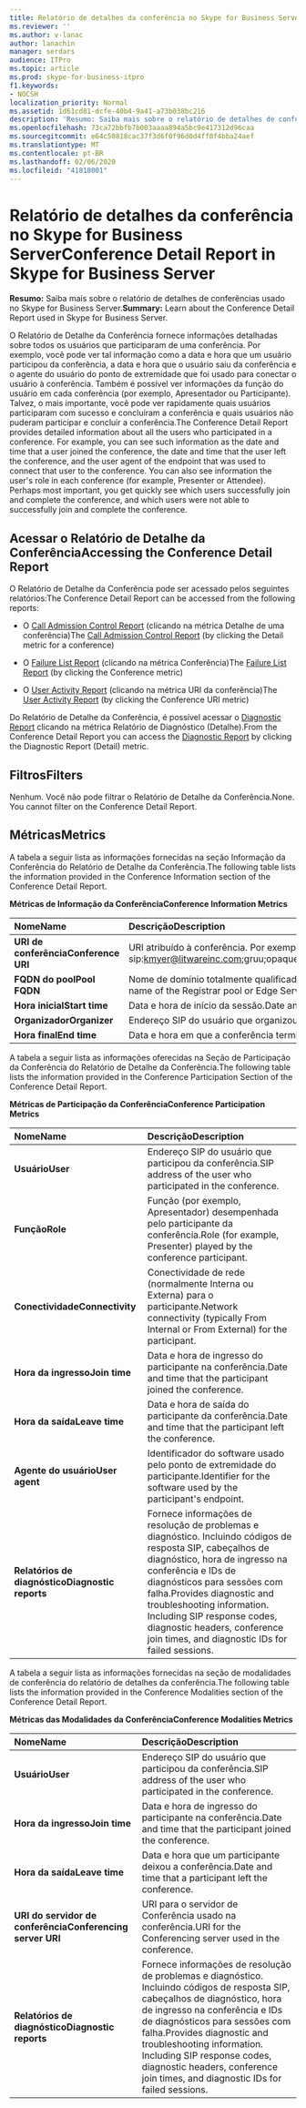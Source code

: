 ```yaml
---
title: Relatório de detalhes da conferência no Skype for Business Server
ms.reviewer: ''
ms.author: v-lanac
author: lanachin
manager: serdars
audience: ITPro
ms.topic: article
ms.prod: skype-for-business-itpro
f1.keywords:
- NOCSH
localization_priority: Normal
ms.assetid: 1d61cd81-dcfe-40b4-9a41-a73b038bc216
description: 'Resumo: Saiba mais sobre o relatório de detalhes de conferências usado no Skype for Business Server.'
ms.openlocfilehash: 73ca72bbfb7b003aaaa894a5bc9e417312d96caa
ms.sourcegitcommit: e64c50818cac37f3d6f0f96d0d4ff0f4bba24aef
ms.translationtype: MT
ms.contentlocale: pt-BR
ms.lasthandoff: 02/06/2020
ms.locfileid: "41818001"
---
```

# <a name="conference-detail-report-in-skype-for-business-server"></a><span data-ttu-id="edb5d-103">Relatório de detalhes da conferência no Skype for Business Server</span><span class="sxs-lookup"><span data-stu-id="edb5d-103">Conference Detail Report in Skype for Business Server</span></span>

<span data-ttu-id="edb5d-104">**Resumo:** Saiba mais sobre o relatório de detalhes de conferências usado no Skype for Business Server.</span><span class="sxs-lookup"><span data-stu-id="edb5d-104">**Summary:** Learn about the Conference Detail Report used in Skype for Business Server.</span></span>

<span data-ttu-id="edb5d-p101">O Relatório de Detalhe da Conferência fornece informações detalhadas sobre todos os usuários que participaram de uma conferência. Por exemplo, você pode ver tal informação como a data e hora que um usuário participou da conferência, a data e hora que o usuário saiu da conferência e o agente do usuário do ponto de extremidade que foi usado para conectar o usuário à conferência. Também é possível ver informações da função do usuário em cada conferência (por exemplo, Apresentador ou Participante). Talvez, o mais importante, você pode ver rapidamente quais usuários participaram com sucesso e concluíram a conferência e quais usuários não puderam participar e concluir a conferência.</span><span class="sxs-lookup"><span data-stu-id="edb5d-p101">The Conference Detail Report provides detailed information about all the users who participated in a conference. For example, you can see such information as the date and time that a user joined the conference, the date and time that the user left the conference, and the user agent of the endpoint that was used to connect that user to the conference. You can also see information the user's role in each conference (for example, Presenter or Attendee). Perhaps most important, you get quickly see which users successfully join and complete the conference, and which users were not able to successfully join and complete the conference.</span></span>

## <a name="accessing-the-conference-detail-report"></a><span data-ttu-id="edb5d-109">Acessar o Relatório de Detalhe da Conferência</span><span class="sxs-lookup"><span data-stu-id="edb5d-109">Accessing the Conference Detail Report</span></span>

<span data-ttu-id="edb5d-110">O Relatório de Detalhe da Conferência pode ser acessado pelos seguintes relatórios:</span><span class="sxs-lookup"><span data-stu-id="edb5d-110">The Conference Detail Report can be accessed from the following reports:</span></span>

- <span data-ttu-id="edb5d-111">O [Call Admission Control Report](call-admission-control-report.md) (clicando na métrica Detalhe de uma conferência)</span><span class="sxs-lookup"><span data-stu-id="edb5d-111">The [Call Admission Control Report](call-admission-control-report.md) (by clicking the Detail metric for a conference)</span></span>

- <span data-ttu-id="edb5d-112">O [Failure List Report](failure-list-report.md) (clicando na métrica Conferência)</span><span class="sxs-lookup"><span data-stu-id="edb5d-112">The [Failure List Report](failure-list-report.md) (by clicking the Conference metric)</span></span>

- <span data-ttu-id="edb5d-113">O [User Activity Report](call-diagnostic-reports-per-user.md) (clicando na métrica URI da conferência)</span><span class="sxs-lookup"><span data-stu-id="edb5d-113">The [User Activity Report](call-diagnostic-reports-per-user.md) (by clicking the Conference URI metric)</span></span>

<span data-ttu-id="edb5d-114">Do Relatório de Detalhe da Conferência, é possível acessar o [Diagnostic Report](diagnostic-report.md) clicando na métrica Relatório de Diagnóstico (Detalhe).</span><span class="sxs-lookup"><span data-stu-id="edb5d-114">From the Conference Detail Report you can access the [Diagnostic Report](diagnostic-report.md) by clicking the Diagnostic Report (Detail) metric.</span></span>

## <a name="filters"></a><span data-ttu-id="edb5d-115">Filtros</span><span class="sxs-lookup"><span data-stu-id="edb5d-115">Filters</span></span>

<span data-ttu-id="edb5d-p102">Nenhum. Você não pode filtrar o Relatório de Detalhe da Conferência.</span><span class="sxs-lookup"><span data-stu-id="edb5d-p102">None. You cannot filter on the Conference Detail Report.</span></span>

## <a name="metrics"></a><span data-ttu-id="edb5d-118">Métricas</span><span class="sxs-lookup"><span data-stu-id="edb5d-118">Metrics</span></span>

<span data-ttu-id="edb5d-119">A tabela a seguir lista as informações fornecidas na seção Informação da Conferência do Relatório de Detalhe da Conferência.</span><span class="sxs-lookup"><span data-stu-id="edb5d-119">The following table lists the information provided in the Conference Information section of the Conference Detail Report.</span></span>

<span data-ttu-id="edb5d-120">**Métricas de Informação da Conferência**</span><span class="sxs-lookup"><span data-stu-id="edb5d-120">**Conference Information Metrics**</span></span>


| <span data-ttu-id="edb5d-121">**Nome**</span><span class="sxs-lookup"><span data-stu-id="edb5d-121">**Name**</span></span>                 | <span data-ttu-id="edb5d-122">**Descrição**</span><span class="sxs-lookup"><span data-stu-id="edb5d-122">**Description**</span></span>                                                                                                            |
|:-------------------------|:---------------------------------------------------------------------------------------------------------------------------|
| <span data-ttu-id="edb5d-123">**URI de conferência**</span><span class="sxs-lookup"><span data-stu-id="edb5d-123">**Conference URI**</span></span> <br/> | <span data-ttu-id="edb5d-p103">URI atribuído à conferência. Por exemplo:</span><span class="sxs-lookup"><span data-stu-id="edb5d-p103">URI assigned to the conference. For example:</span></span>  <br/> <span data-ttu-id="edb5d-126">sip:kmyer@litwareinc.com;gruu;opaque=app:conf:focus:id:drg2y8v4</span><span class="sxs-lookup"><span data-stu-id="edb5d-126">sip:kmyer@litwareinc.com;gruu;opaque=app:conf:focus:id:drg2y8v4</span></span>  <br/> |
| <span data-ttu-id="edb5d-127">**FQDN do pool**</span><span class="sxs-lookup"><span data-stu-id="edb5d-127">**Pool FQDN**</span></span> <br/>      | <span data-ttu-id="edb5d-128">Nome de domínio totalmente qualificado do pool do Registrador ou Servidor de Borda envolvido em uma sessão.</span><span class="sxs-lookup"><span data-stu-id="edb5d-128">Fully-qualified domain name of the Registrar pool or Edge Server involved in a session.</span></span>  <br/>                             |
| <span data-ttu-id="edb5d-129">**Hora inicial**</span><span class="sxs-lookup"><span data-stu-id="edb5d-129">**Start time**</span></span> <br/>     | <span data-ttu-id="edb5d-130">Data e hora de início da sessão.</span><span class="sxs-lookup"><span data-stu-id="edb5d-130">Date and time that the conference started.</span></span>  <br/>                                                                          |
| <span data-ttu-id="edb5d-131">**Organizador**</span><span class="sxs-lookup"><span data-stu-id="edb5d-131">**Organizer**</span></span> <br/>      | <span data-ttu-id="edb5d-132">Endereço SIP do usuário que organizou a conferência.</span><span class="sxs-lookup"><span data-stu-id="edb5d-132">SIP address of the user who organized the conference.</span></span>  <br/>                                                               |
| <span data-ttu-id="edb5d-133">**Hora final**</span><span class="sxs-lookup"><span data-stu-id="edb5d-133">**End time**</span></span> <br/>       | <span data-ttu-id="edb5d-134">Data e hora em que a conferência terminou.</span><span class="sxs-lookup"><span data-stu-id="edb5d-134">Date and time that the conference ended.</span></span>  <br/>                                                                            |

<span data-ttu-id="edb5d-135">A tabela a seguir lista as informações oferecidas na Seção de Participação da Conferência do Relatório de Detalhe da Conferência.</span><span class="sxs-lookup"><span data-stu-id="edb5d-135">The following table lists the information provided in the Conference Participation Section of the Conference Detail Report.</span></span>

<span data-ttu-id="edb5d-136">**Métricas de Participação da Conferência**</span><span class="sxs-lookup"><span data-stu-id="edb5d-136">**Conference Participation Metrics**</span></span>

|<span data-ttu-id="edb5d-137">**Nome**</span><span class="sxs-lookup"><span data-stu-id="edb5d-137">**Name**</span></span>|<span data-ttu-id="edb5d-138">**Descrição**</span><span class="sxs-lookup"><span data-stu-id="edb5d-138">**Description**</span></span>|
|:-----|:-----|
|<span data-ttu-id="edb5d-139">**Usuário**</span><span class="sxs-lookup"><span data-stu-id="edb5d-139">**User**</span></span> <br/> |<span data-ttu-id="edb5d-140">Endereço SIP do usuário que participou da conferência.</span><span class="sxs-lookup"><span data-stu-id="edb5d-140">SIP address of the user who participated in the conference.</span></span>  <br/> |
|<span data-ttu-id="edb5d-141">**Função**</span><span class="sxs-lookup"><span data-stu-id="edb5d-141">**Role**</span></span> <br/> |<span data-ttu-id="edb5d-142">Função (por exemplo, Apresentador) desempenhada pelo participante da conferência.</span><span class="sxs-lookup"><span data-stu-id="edb5d-142">Role (for example, Presenter) played by the conference participant.</span></span>  <br/> |
|<span data-ttu-id="edb5d-143">**Conectividade**</span><span class="sxs-lookup"><span data-stu-id="edb5d-143">**Connectivity**</span></span> <br/> |<span data-ttu-id="edb5d-144">Conectividade de rede (normalmente Interna ou Externa) para o participante.</span><span class="sxs-lookup"><span data-stu-id="edb5d-144">Network connectivity (typically From Internal or From External) for the participant.</span></span>  <br/> |
|<span data-ttu-id="edb5d-145">**Hora da ingresso**</span><span class="sxs-lookup"><span data-stu-id="edb5d-145">**Join time**</span></span> <br/> |<span data-ttu-id="edb5d-146">Data e hora de ingresso do participante na conferência.</span><span class="sxs-lookup"><span data-stu-id="edb5d-146">Date and time that the participant joined the conference.</span></span>  <br/> |
|<span data-ttu-id="edb5d-147">**Hora da saída**</span><span class="sxs-lookup"><span data-stu-id="edb5d-147">**Leave time**</span></span> <br/> |<span data-ttu-id="edb5d-148">Data e hora de saída do participante da conferência.</span><span class="sxs-lookup"><span data-stu-id="edb5d-148">Date and time that the participant left the conference.</span></span>  <br/> |
|<span data-ttu-id="edb5d-149">**Agente do usuário**</span><span class="sxs-lookup"><span data-stu-id="edb5d-149">**User agent**</span></span> <br/> |<span data-ttu-id="edb5d-150">Identificador do software usado pelo ponto de extremidade do participante.</span><span class="sxs-lookup"><span data-stu-id="edb5d-150">Identifier for the software used by the participant's endpoint.</span></span>  <br/> |
|<span data-ttu-id="edb5d-151">**Relatórios de diagnóstico**</span><span class="sxs-lookup"><span data-stu-id="edb5d-151">**Diagnostic reports**</span></span> <br/> |<span data-ttu-id="edb5d-p104">Fornece informações de resolução de problemas e diagnóstico. Incluindo códigos de resposta SIP, cabeçalhos de diagnóstico, hora de ingresso na conferência e IDs de diagnósticos para sessões com falha.</span><span class="sxs-lookup"><span data-stu-id="edb5d-p104">Provides diagnostic and troubleshooting information. Including SIP response codes, diagnostic headers, conference join times, and diagnostic IDs for failed sessions.</span></span>  <br/> |

<span data-ttu-id="edb5d-154">A tabela a seguir lista as informações fornecidas na seção de modalidades de conferência do relatório de detalhes da conferência.</span><span class="sxs-lookup"><span data-stu-id="edb5d-154">The following table lists the information provided in the Conference Modalities section of the Conference Detail Report.</span></span>

<span data-ttu-id="edb5d-155">**Métricas das Modalidades da Conferência**</span><span class="sxs-lookup"><span data-stu-id="edb5d-155">**Conference Modalities Metrics**</span></span>

|<span data-ttu-id="edb5d-156">**Nome**</span><span class="sxs-lookup"><span data-stu-id="edb5d-156">**Name**</span></span>|<span data-ttu-id="edb5d-157">**Descrição**</span><span class="sxs-lookup"><span data-stu-id="edb5d-157">**Description**</span></span>|
|:-----|:-----|
|<span data-ttu-id="edb5d-158">**Usuário**</span><span class="sxs-lookup"><span data-stu-id="edb5d-158">**User**</span></span> <br/> |<span data-ttu-id="edb5d-159">Endereço SIP do usuário que participou da conferência.</span><span class="sxs-lookup"><span data-stu-id="edb5d-159">SIP address of the user who participated in the conference.</span></span>  <br/> |
|<span data-ttu-id="edb5d-160">**Hora da ingresso**</span><span class="sxs-lookup"><span data-stu-id="edb5d-160">**Join time**</span></span> <br/> |<span data-ttu-id="edb5d-161">Data e hora de ingresso do participante na conferência.</span><span class="sxs-lookup"><span data-stu-id="edb5d-161">Date and time that the participant joined the conference.</span></span>  <br/> |
|<span data-ttu-id="edb5d-162">**Hora da saída**</span><span class="sxs-lookup"><span data-stu-id="edb5d-162">**Leave time**</span></span> <br/> |<span data-ttu-id="edb5d-163">Data e hora que um participante deixou a conferência.</span><span class="sxs-lookup"><span data-stu-id="edb5d-163">Date and time that a participant left the conference.</span></span>  <br/> |
|<span data-ttu-id="edb5d-164">**URI do servidor de conferência**</span><span class="sxs-lookup"><span data-stu-id="edb5d-164">**Conferencing server URI**</span></span> <br/> |<span data-ttu-id="edb5d-165">URI para o servidor de Conferência usado na conferência.</span><span class="sxs-lookup"><span data-stu-id="edb5d-165">URI for the Conferencing server used in the conference.</span></span>  <br/> |
|<span data-ttu-id="edb5d-166">**Relatórios de diagnóstico**</span><span class="sxs-lookup"><span data-stu-id="edb5d-166">**Diagnostic reports**</span></span> <br/> |<span data-ttu-id="edb5d-p105">Fornece informações de resolução de problemas e diagnóstico. Incluindo códigos de resposta SIP, cabeçalhos de diagnóstico, hora de ingresso na conferência e IDs de diagnósticos para sessões com falha.</span><span class="sxs-lookup"><span data-stu-id="edb5d-p105">Provides diagnostic and troubleshooting information. Including SIP response codes, diagnostic headers, conference join times, and diagnostic IDs for failed sessions.</span></span>  <br/> |


